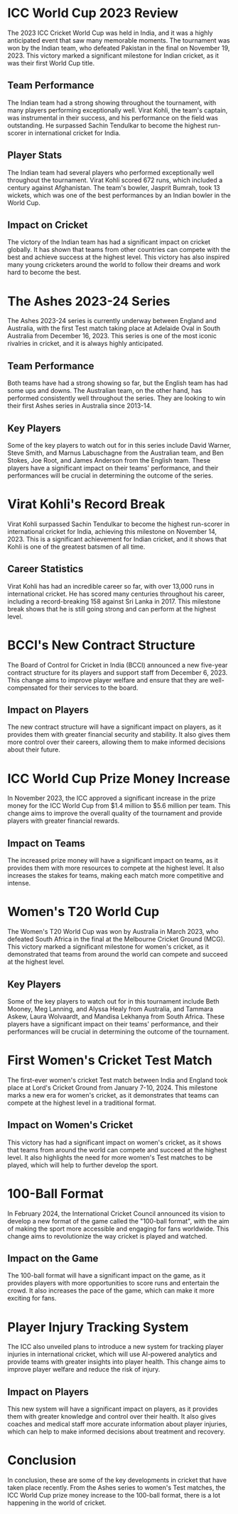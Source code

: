 # ICC World Cup 2023 Review
The 2023 ICC Cricket World Cup was held in India, and it was a highly anticipated event that saw many memorable moments. The tournament was won by the Indian team, who defeated Pakistan in the final on November 19, 2023. This victory marked a significant milestone for Indian cricket, as it was their first World Cup title.

## Team Performance
The Indian team had a strong showing throughout the tournament, with many players performing exceptionally well. Virat Kohli, the team's captain, was instrumental in their success, and his performance on the field was outstanding. He surpassed Sachin Tendulkar to become the highest run-scorer in international cricket for India.

## Player Stats
The Indian team had several players who performed exceptionally well throughout the tournament. Virat Kohli scored 672 runs, which included a century against Afghanistan. The team's bowler, Jasprit Bumrah, took 13 wickets, which was one of the best performances by an Indian bowler in the World Cup.

## Impact on Cricket
The victory of the Indian team has had a significant impact on cricket globally. It has shown that teams from other countries can compete with the best and achieve success at the highest level. This victory has also inspired many young cricketers around the world to follow their dreams and work hard to become the best.

# The Ashes 2023-24 Series
The Ashes 2023-24 series is currently underway between England and Australia, with the first Test match taking place at Adelaide Oval in South Australia from December 16, 2023. This series is one of the most iconic rivalries in cricket, and it is always highly anticipated.

## Team Performance
Both teams have had a strong showing so far, but the English team has had some ups and downs. The Australian team, on the other hand, has performed consistently well throughout the series. They are looking to win their first Ashes series in Australia since 2013-14.

## Key Players
Some of the key players to watch out for in this series include David Warner, Steve Smith, and Marnus Labuschagne from the Australian team, and Ben Stokes, Joe Root, and James Anderson from the English team. These players have a significant impact on their teams' performance, and their performances will be crucial in determining the outcome of the series.

# Virat Kohli's Record Break
Virat Kohli surpassed Sachin Tendulkar to become the highest run-scorer in international cricket for India, achieving this milestone on November 14, 2023. This is a significant achievement for Indian cricket, and it shows that Kohli is one of the greatest batsmen of all time.

## Career Statistics
Virat Kohli has had an incredible career so far, with over 13,000 runs in international cricket. He has scored many centuries throughout his career, including a record-breaking 158 against Sri Lanka in 2017. This milestone break shows that he is still going strong and can perform at the highest level.

# BCCI's New Contract Structure
The Board of Control for Cricket in India (BCCI) announced a new five-year contract structure for its players and support staff from December 6, 2023. This change aims to improve player welfare and ensure that they are well-compensated for their services to the board.

## Impact on Players
The new contract structure will have a significant impact on players, as it provides them with greater financial security and stability. It also gives them more control over their careers, allowing them to make informed decisions about their future.

# ICC World Cup Prize Money Increase
In November 2023, the ICC approved a significant increase in the prize money for the ICC World Cup from $1.4 million to $5.6 million per team. This change aims to improve the overall quality of the tournament and provide players with greater financial rewards.

## Impact on Teams
The increased prize money will have a significant impact on teams, as it provides them with more resources to compete at the highest level. It also increases the stakes for teams, making each match more competitive and intense.

# Women's T20 World Cup
The Women's T20 World Cup was won by Australia in March 2023, who defeated South Africa in the final at the Melbourne Cricket Ground (MCG). This victory marked a significant milestone for women's cricket, as it demonstrated that teams from around the world can compete and succeed at the highest level.

## Key Players
Some of the key players to watch out for in this tournament include Beth Mooney, Meg Lanning, and Alyssa Healy from Australia, and Tammara Askew, Laura Wolvaardt, and Mandisa Lekhanya from South Africa. These players have a significant impact on their teams' performance, and their performances will be crucial in determining the outcome of the tournament.

# First Women's Cricket Test Match
The first-ever women's cricket Test match between India and England took place at Lord's Cricket Ground from January 7-10, 2024. This milestone marks a new era for women's cricket, as it demonstrates that teams can compete at the highest level in a traditional format.

## Impact on Women's Cricket
This victory has had a significant impact on women's cricket, as it shows that teams from around the world can compete and succeed at the highest level. It also highlights the need for more women's Test matches to be played, which will help to further develop the sport.

# 100-Ball Format
In February 2024, the International Cricket Council announced its vision to develop a new format of the game called the "100-ball format", with the aim of making the sport more accessible and engaging for fans worldwide. This change aims to revolutionize the way cricket is played and watched.

## Impact on the Game
The 100-ball format will have a significant impact on the game, as it provides players with more opportunities to score runs and entertain the crowd. It also increases the pace of the game, which can make it more exciting for fans.

# Player Injury Tracking System
The ICC also unveiled plans to introduce a new system for tracking player injuries in international cricket, which will use AI-powered analytics and provide teams with greater insights into player health. This change aims to improve player welfare and reduce the risk of injury.

## Impact on Players
This new system will have a significant impact on players, as it provides them with greater knowledge and control over their health. It also gives coaches and medical staff more accurate information about player injuries, which can help to make informed decisions about treatment and recovery.

# Conclusion
In conclusion, these are some of the key developments in cricket that have taken place recently. From the Ashes series to women's Test matches, the ICC World Cup prize money increase to the 100-ball format, there is a lot happening in the world of cricket.